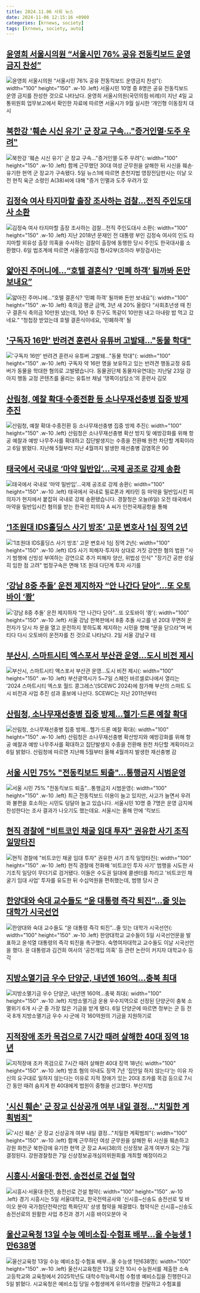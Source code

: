 ```yaml
---
title: 2024.11.06 사회 뉴스
date: 2024-11-06 12:15:16 +0900
categories: [krnews, society]
tags: [krnews, society, auto]
---
```

## [윤영희 서울시의원 “서울시민 76% 공유 전동킥보드 운영금지 찬성”](https://n.news.naver.com/mnews/article/081/0003492501)

![윤영희 서울시의원 “서울시민 76% 공유 전동킥보드 운영금지 찬성”](https://mimgnews.pstatic.net/image/origin/081/2024/11/05/3492501.jpg?type=nf220_150){: width="100" height="150" .w-10 .left}
서울시민 10명 중 8명은 공유 전동킥보드 운영 금지를 찬성한 것으로 나타났다. 윤영희 서울시의원(국민의힘·비례)이 지난 4일 교통위원회 업무보고에서 확인한 자료에 따르면 서울시가 9월 실시한 ‘개인형 이동장치 대시

## [북한강 '훼손 시신 유기' 군 장교 구속…"증거인멸·도주 우려"](https://n.news.naver.com/mnews/article/008/0005110255)

![북한강 '훼손 시신 유기' 군 장교 구속…"증거인멸·도주 우려"](https://mimgnews.pstatic.net/image/origin/008/2024/11/05/5110255.jpg?type=nf220_150){: width="100" height="150" .w-10 .left}
함께 근무했던 30대 여성 군무원을 살해한 뒤 시신을 훼손·유기한 현역 군 장교가 구속됐다. 5일 뉴스1에 따르면 춘천지법 영장전담판사는 이날 오전 현직 육군 소령인 A(38)씨에 대해 "증거 인멸과 도주 우려가 있

## [김정숙 여사 타지마할 출장 조사하는 검찰…전직 주인도대사 소환](https://n.news.naver.com/mnews/article/119/0002889746)

![김정숙 여사 타지마할 출장 조사하는 검찰…전직 주인도대사 소환](https://mimgnews.pstatic.net/image/origin/119/2024/11/06/2889746.jpg?type=nf220_150){: width="100" height="150" .w-10 .left}
지난 2018년 문재인 전 대통령 부인 김정숙 여사의 인도 타지마할 외유성 출장 의혹을 수사하는 검찰이 출장에 동행한 당시 주인도 한국대사를 소환했다. 6일 법조계에 따르면 서울중앙지검 형사2부(조아라 부장검사)는

## [얇아진 주머니에…“호텔 결혼식? ‘민폐 하객’ 될까봐 돈만 보내요”](https://n.news.naver.com/mnews/article/022/0003983077)

![얇아진 주머니에…“호텔 결혼식? ‘민폐 하객’ 될까봐 돈만 보내요”](https://mimgnews.pstatic.net/image/origin/022/2024/11/06/3983077.jpg?type=nf220_150){: width="100" height="150" .w-10 .left}
축의금 평균 금액, 3년 새 20% 올랐다 “사회초년생 때 친구 결혼식 축의금 10만원 냈는데, 10년 후 친구도 똑같이 10만원 내고 아내랑 밥 먹고 갔네요.” “청첩장 받았는데 호텔 결혼식이네요, '민폐하객' 될

## ['구독자 16만' 반려견 훈련사 유튜버 고발돼…"동물 학대"](https://n.news.naver.com/mnews/article/057/0001851719)

!['구독자 16만' 반려견 훈련사 유튜버 고발돼…"동물 학대"](https://mimgnews.pstatic.net/image/origin/057/2024/11/06/1851719.jpg?type=nf220_150){: width="100" height="150" .w-10 .left}
구독자 약 16만 명을 보유하고 있는 반려견 행동교정 유튜버가 동물을 학대한 혐의로 고발됐습니다. 동물권단체 동물자유연대는 지난달 23일 강아지 행동 교정 콘텐츠를 올리는 유튜브 채널 '댕쪽이상담소'의 훈련사 김모

## [산림청, 예찰 확대·수종전환 등 소나무재선충병 집중 방제 추진](https://n.news.naver.com/mnews/article/015/0005053676)

![산림청, 예찰 확대·수종전환 등 소나무재선충병 집중 방제 추진](https://mimgnews.pstatic.net/image/origin/015/2024/11/06/5053676.jpg?type=nf220_150){: width="100" height="150" .w-10 .left}
산림청은 소나무재선충병 확산 방지 및 예방강화를 위해 항공 예찰과 예방 나무주사를 확대하고 집단발생지는 수종을 전환해 원천 차단할 계획이라고 6일 밝혔다. 지난해 5월부터 지난 4월까지 발생한 재선충병 감염목은 90

## [태국에서 국내로 ‘마약 밀반입’…국제 공조로 강제 송환](https://n.news.naver.com/mnews/article/056/0011832735)

![태국에서 국내로 ‘마약 밀반입’…국제 공조로 강제 송환](https://mimgnews.pstatic.net/image/origin/056/2024/11/06/11832735.jpg?type=nf220_150){: width="100" height="150" .w-10 .left}
태국에서 국내로 필로폰과 케타민 등 마약을 밀반입시킨 피의자가 현지에서 붙잡혀 국내로 강제 송환됐습니다. 경찰청은 오늘(6일) 오전 태국에서 마약을 밀반입시킨 혐의를 받는 한국인 피의자 A 씨가 인천국제공항을 통해

## [‘1조원대 IDS홀딩스 사기 방조’ 고문 변호사 1심 징역 2년](https://n.news.naver.com/mnews/article/021/0002670058)

![‘1조원대 IDS홀딩스 사기 방조’ 고문 변호사 1심 징역 2년](https://mimgnews.pstatic.net/image/origin/021/2024/11/06/2670058.jpg?type=nf220_150){: width="100" height="150" .w-10 .left}
IDS 사기 피해자·투자자 상대로 거짓 강연한 혐의 법원 "사기 범행에 신빙성 부여하는 강연으로 추가 피해자 양산, 위법성 인식" "장기간 공판 성실히 임한 점 고려" 법정구속은 면해 1조 원대 다단계 투자 사기를

## [‘강남 8중 추돌’ 운전 제지하자 “안 나간다 닫아”…또 오토바이 ‘쾅’](https://n.news.naver.com/mnews/article/018/0005878109)

![‘강남 8중 추돌’ 운전 제지하자 “안 나간다 닫아”…또 오토바이 ‘쾅’](https://mimgnews.pstatic.net/image/origin/018/2024/11/06/5878109.jpg?type=nf220_150){: width="100" height="150" .w-10 .left}
서울 강남 한복판에서 8중 추돌 사고를 낸 20대 무면허 운전자가 당시 차 문을 열고 운전하지 못하도록 제지하는 시민을 향해 “문을 닫으라”며 버티다 다시 오토바이 운전자를 친 것으로 나타났다. 2일 서울 강남구 테

## [부산시, 스마트시티 엑스포서 부산관 운영…도시 비전 제시](https://n.news.naver.com/mnews/article/031/0000882146)

![부산시, 스마트시티 엑스포서 부산관 운영…도시 비전 제시](https://mimgnews.pstatic.net/image/origin/031/2024/11/05/882146.jpg?type=nf220_150){: width="100" height="150" .w-10 .left}
부산광역시가 5~7일 스페인 바르셀로나에서 열리는 ‘2024 스마트시티 엑스포 월드 콩그레스’(SCEWC 2024)에 참가해 부산의 스마트 도시 비전과 사업 추진 성과 홍보에 나선다. SCEWC는 지난 2011년부터

## [산림청, 소나무재선충병 집중 방제…헬기·드론 예찰 확대](https://n.news.naver.com/mnews/article/030/0003254745)

![산림청, 소나무재선충병 집중 방제…헬기·드론 예찰 확대](https://mimgnews.pstatic.net/image/origin/030/2024/11/06/3254745.jpg?type=nf220_150){: width="100" height="150" .w-10 .left}
산림청은 소나무재선충병 확산방지와 예방강화를 위해 항공 예찰과 예방 나무주사를 확대하고 집단발생지 수종을 전환해 원천 차단할 계획이라고 6일 밝혔다. 산림청에 따르면 지난해 5월부터 올해 4월까지 발생한 재선충병 감

## [서울 시민 75% "전동킥보드 퇴출"…통행금지 시범운영](https://n.news.naver.com/mnews/article/422/0000690935)

![서울 시민 75% "전동킥보드 퇴출"…통행금지 시범운영](https://mimgnews.pstatic.net/image/origin/422/2024/11/05/690935.jpg?type=nf220_150){: width="100" height="150" .w-10 .left}
최근 전동킥보드 이용이 늘고 있지만, 사고가 늘면서 우려와 불편을 호소하는 시민도 덩달아 늘고 있습니다. 서울시민 10명 중 7명은 운영 금지에 찬성한다는 조사 결과가 나오기도 했는데요. 서울시는 올해 안에 '킥보드

## [현직 경찰에 "비트코인 채굴 임대 투자" 권유한 사기 조직 일망타진](https://n.news.naver.com/mnews/article/003/0012887038)

![현직 경찰에 "비트코인 채굴 임대 투자" 권유한 사기 조직 일망타진](https://mimgnews.pstatic.net/image/origin/003/2024/11/06/12887038.jpg?type=nf220_150){: width="100" height="150" .w-10 .left}
현직 경찰에 전화해 '비트코인 투자 사기' 범행을 시도한 사기조직 일당이 무더기로 검거됐다. 이들은 수도권 일대에 콜센터를 차리고 '비트코인 채굴기 임대 사업' 투자를 유도한 뒤 수십억원을 편취했는데, 범행 당시 관

## [한양대와 숙대 교수들도 “윤 대통령 즉각 퇴진”…줄 잇는 대학가 시국선언](https://n.news.naver.com/mnews/article/032/0003330523)

![한양대와 숙대 교수들도 “윤 대통령 즉각 퇴진”…줄 잇는 대학가 시국선언](https://mimgnews.pstatic.net/image/origin/032/2024/11/05/3330523.jpg?type=nf220_150){: width="100" height="150" .w-10 .left}
한양대학교 교수들이 5일 시국선언문을 발표하고 윤석열 대통령의 즉각 퇴진을 촉구했다. 숙명여자대학교 교수들도 이날 시국선언을 했다. 윤 대통령과 김건희 여사의 ‘공천개입 의혹’ 등 관련 논란이 커지자 대학교수 등 각

## [지방소멸기금 우수 단양군, 내년엔 160억…충북 최대](https://n.news.naver.com/mnews/article/003/0012886761)

![지방소멸기금 우수 단양군, 내년엔 160억…충북 최대](https://mimgnews.pstatic.net/image/origin/003/2024/11/06/12886761.jpg?type=nf220_150){: width="100" height="150" .w-10 .left}
지방소멸기금 운용 우수지역으로 선정된 단양군이 충북 소멸위기 6개 시·군 중 가장 많은 기금을 받게 됐다. 6일 단양군에 따르면 정부는 군 등 전국 8개 지방소멸기금 우수 시·군에 각 160억원의 기금을 지원하기로

## [지적장애 조카 목검으로 7시간 때려 살해한 40대 징역 18년](https://n.news.naver.com/mnews/article/029/0002913883)

![지적장애 조카 목검으로 7시간 때려 살해한 40대 징역 18년](https://mimgnews.pstatic.net/image/origin/029/2024/11/06/2913883.jpg?type=nf220_150){: width="100" height="150" .w-10 .left}
방조 혐의 아내도 징역 7년 '집안일 하지 않는다'는 이유 자신의 요구대로 일하지 않는다는 이유로 지적 장애가 있는 20대 조카를 목검 등으로 7시간 동안 때려 숨지게 한 40대에게 법원이 중형을 선고했다. 부산지법

## ['시신 훼손' 군 장교 신상공개 여부 내일 결정…"치밀한 계획범죄"](https://n.news.naver.com/mnews/article/025/0003398625)

!['시신 훼손' 군 장교 신상공개 여부 내일 결정…"치밀한 계획범죄"](https://mimgnews.pstatic.net/image/origin/025/2024/11/06/3398625.jpg?type=nf220_150){: width="100" height="150" .w-10 .left}
함께 근무하던 여성 군무원을 살해한 뒤 시신을 훼손하고 강원 화천군 북한강에 유기한 현역 군 장교 A씨(38)의 신상정보 공개 여부가 오는 7일 결정된다. 강원경찰청은 7일 신상정보공개심의위원회를 개최할 예정이라고

## [시흥시·서울대·한전, 송전선로 건설 협약](https://n.news.naver.com/mnews/article/031/0000882406)

![시흥시·서울대·한전, 송전선로 건설 협약](https://mimgnews.pstatic.net/image/origin/031/2024/11/05/882406.jpg?type=nf220_150){: width="100" height="150" .w-10 .left}
경기 시흥시는 5일 서울대학교, 한국전력공사와 '신시흥~신송도 송전선로 및 바이오 분야 국가첨단전략산업 특화단지' 상생 협약을 체결했다. 협약식은 신시흥~신송도 송전선로의 원활한 사업 추진과 경기 시흥 바이오분야 국

## [울산교육청 13일 수능 예비소집·수험표 배부…올 수능생 1만638명](https://n.news.naver.com/mnews/article/421/0007887918)

![울산교육청 13일 수능 예비소집·수험표 배부…올 수능생 1만638명](https://mimgnews.pstatic.net/image/origin/421/2024/11/05/7887918.jpg?type=nf220_150){: width="100" height="150" .w-10 .left}
울산시교육청은 13일 오전 10시 수능원서를 제출한 소속 고등학교와 교육청에서 2025학년도 대학수학능력시험 수험생 예비소집을 진행한다고 5일 밝혔다. 시교육청은 예비소집 당일 수험생에게 유의사항을 전달하고 수험표를

